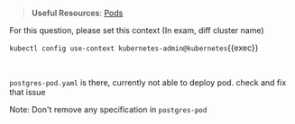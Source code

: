 
> <strong>Useful Resources</strong>: [Pods](https://kubernetes.io/docs/concepts/workloads/pods/)

For this question, please set this context (In exam, diff cluster name)

`kubectl config use-context kubernetes-admin@kubernetes`{{exec}}

<br>

`postgres-pod.yaml` is there, currently not able to deploy pod. check and fix that issue

Note: Don't remove any specification in `postgres-pod`